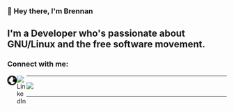 ### 👋 Hey there, I'm Brennan                                                           

## I'm a Developer who's passionate about GNU/Linux and the free software movement.

### Connect with me:

[<img align="left" alt="brennanmccandliss.com" width="22px" src="https://raw.githubusercontent.com/iconic/open-iconic/master/svg/globe.svg" />][website]
[<img align="left" alt="LinkedIn" width="22px" src="https://cdn.jsdelivr.net/npm/simple-icons@v3/icons/linkedin.svg" />][linkedin]

---

<img src = "https://github-readme-stats.vercel.app/api?username=overshootinq&show_icons=true&theme=merko" width = 400>

---

[website]: brennanmccandliss.com
[linkedin]: https://www.linkedin.com/in/brennanmccandliss/
